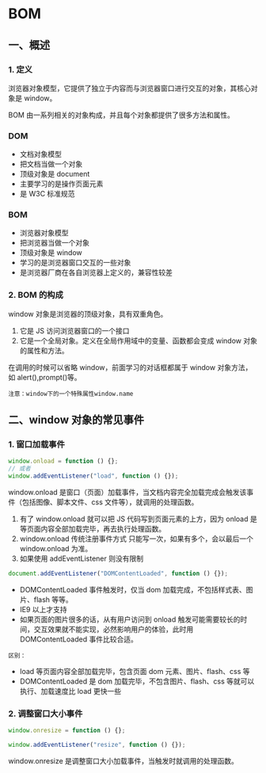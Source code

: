 # BOM

## 一、概述

### 1. 定义

浏览器对象模型，它提供了独立于内容而与浏览器窗口进行交互的对象，其核心对象是 window。

BOM 由一系列相关的对象构成，并且每个对象都提供了很多方法和属性。

### DOM

- 文档对象模型
- 把文档当做一个对象
- 顶级对象是 document
- 主要学习的是操作页面元素
- 是 W3C 标准规范

### BOM

- 浏览器对象模型
- 把浏览器当做一个对象
- 顶级对象是 window
- 学习的是浏览器窗口交互的一些对象
- 是浏览器厂商在各自浏览器上定义的，兼容性较差

### 2. BOM 的构成

window 对象是浏览器的顶级对象，具有双重角色。

1. 它是 JS 访问浏览器窗口的一个接口
2. 它是一个全局对象。定义在全局作用域中的变量、函数都会变成 window 对象的属性和方法。

在调用的时候可以省略 window，前面学习的对话框都属于 window 对象方法，如 alert(),prompt()等。

`注意：window下的一个特殊属性window.name`

## 二、window 对象的常见事件

### 1. 窗口加载事件

```js
window.onload = function () {};
// 或者
window.addEventListener("load", function () {});
```

window.onload 是窗口（页面）加载事件，当文档内容完全加载完成会触发该事件（包括图像、脚本文件、css 文件等），就调用的处理函数。

1. 有了 window.onload 就可以把 JS 代码写到页面元素的上方，因为 onload 是等页面内容全部加载完毕，再去执行处理函数。
2. window.onload 传统注册事件方式 只能写一次，如果有多个，会以最后一个 window.onload 为准。
3. 如果使用 addEventListener 则没有限制

```js
document.addEventListener("DOMContentLoaded", function () {});
```

- DOMContentLoaded 事件触发时，仅当 dom 加载完成，不包括样式表、图片、flash 等等。
- IE9 以上才支持
- 如果页面的图片很多的话，从有用户访问到 onload 触发可能需要较长的时间，交互效果就不能实现，必然影响用户的体验，此时用 DOMContentLoaded 事件比较合适。

`区别：`

- load 等页面内容全部加载完毕，包含页面 dom 元素、图片、flash、css 等
- DOMContentLoaded 是 dom 加载完毕，不包含图片、flash、css 等就可以执行、加载速度比 load 更快一些

### 2. 调整窗口大小事件

```js
window.onresize = function () {};

window.addEventListener("resize", function () {});
```

window.onresize 是调整窗口大小加载事件，当触发时就调用的处理函数。

